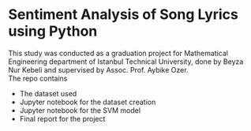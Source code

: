# Sentiment Analysis of Song Lyrics using Python
This study was conducted as a graduation project for Mathematical Engineering department of Istanbul Technical University, done by Beyza Nur Kebeli and supervised by Assoc. Prof. Aybike Ozer.  
The repo contains
* The dataset used
* Jupyter notebook for the dataset creation
* Jupyter notebook for the SVM model
* Final report for the project

